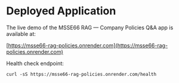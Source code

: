 # Deployed Application

The live demo of the MSSE66 RAG — Company Policies Q&A app is available at:

[https://msse66-rag-policies.onrender.com](https://msse66-rag-policies.onrender.com)

Health check endpoint:
```
curl -sS https://msse66-rag-policies.onrender.com/health
```
